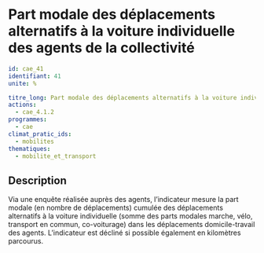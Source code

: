 # Part modale des déplacements alternatifs à la voiture individuelle des agents de la collectivité
```yaml
id: cae_41
identifiant: 41
unite: %

titre_long: Part modale des déplacements alternatifs à la voiture individuelle pour les déplacements domicile-travail des agents de la collectivité 
actions:
  - cae_4.1.2
programmes:
  - cae
climat_pratic_ids:
  - mobilites
thematiques:
  - mobilite_et_transport
```
## Description
Via une enquête réalisée auprès des agents, l’indicateur mesure la part modale (en nombre de déplacements) cumulée des déplacements alternatifs à la voiture individuelle (somme des parts modales marche, vélo, transport en commun, co-voiturage) dans les déplacements domicile-travail des agents. L’indicateur est décliné si possible également en kilomètres parcourus.




